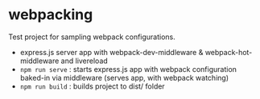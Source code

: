 # webpacking

Test project for sampling webpack configurations.

  * express.js server app with webpack-dev-middleware & webpack-hot-middleware and livereload
  * `npm run serve` : starts express.js app with webpack configuration baked-in via middleware (serves app, with webpack watching)
  * `npm run build` : builds project to dist/ folder